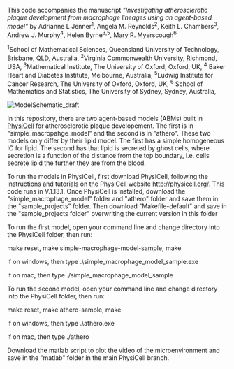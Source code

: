This code accompanies the manuscript *"Investigating atherosclerotic plaque development from macrophage lineages using an agent-based model"* by Adrianne L Jenner<sup>1</sup>, Angela M. Reynolds<sup>2</sup>, Keith L. Chambers<sup>3</sup>, Andrew J. Murphy<sup>4</sup>, Helen Byrne<sup>3,5</sup>, Mary R. Myerscough<sup>6</sup>

<sup>1</sup>School of Mathematical Sciences, Queensland University of Technology, Brisbane, QLD, Australia,
<sup>2</sup>Virginia Commonwealth University, Richmond, USA,
<sup>3</sup>Mathematical Institute, The University of Oxford, Oxford, UK,
<sup>4</sup> Baker Heart and Diabetes Institute, Melbourne, Australia,
<sup>5</sup>Ludwig Institute for Cancer Research, The University of Oxford, Oxford, UK,
<sup>6</sup> School of Mathematics and Statistics, The University of Sydney, Sydney, Australia,

![ModelSchematic_draft](https://github.com/user-attachments/assets/aa56fb2e-1c42-442d-9505-701f4c024494)

In this repository, there are two agent-based models (ABMs) built in [PhysiCell](http://physicell.org/) for atherosclerotic plaque developement. The first is in "simple_macropahge_model" and the second is in "athero". These two models only differ by their lipid model. The first has a simple homogeneous IC for lipid. The second has that lipid is secreted by ghost cells, where
secretion is a function of the distance from the top boundary, i.e. cells secrete lipid the further they are from the blood. 

To run the models in PhysiCell, first download PhysiCell, following the instructions and tutorials on the PhysiCell website http://physicell.org/. This code runs in V.1.13.1. Once PhysiCell is installed, download the "simple_macrophage_model" folder and "athero" folder and save them in the "sample_projects" folder. Then download "Makefile-default" and save in the "sample_projects folder" overwriting the current version in this folder

To run the first model, open your command line and change directory into the PhysiCell folder, then run: 

make reset,
make simple-macrophage-model-sample,
make

if on windows, then type 
.\simple_macrophage_model_sample.exe

if on mac, then type
./simple_macrophage_model_sample

To run the second model, open your command line and change directory into the PhysiCell folder, then run: 

make reset,
make athero-sample,
make

if on windows, then type 
.\athero.exe

if on mac, then type
./athero

Download the matlab script to plot the video of the microenvironment and save in the "matlab" folder in the main PhysiCell branch.
